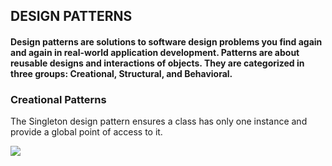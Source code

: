 ## DESIGN PATTERNS

#### Design patterns are solutions to software design problems you find again and again in real-world application development. Patterns are about reusable designs and interactions of objects. They are categorized in three groups: Creational, Structural, and Behavioral.

### Creational Patterns

The Singleton design pattern ensures a class has only one instance and provide a global point of access to it.

![](https://www.dofactory.com/img/diagrams/net/Singleton.png)
